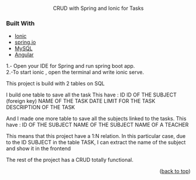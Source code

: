 <br />
<div align="center">
  <p align="center">
    CRUD with Spring and Ionic for Tasks
    <br />

  </p>
</div>

### Built With

- [Ionic](https://ionicframework.com)
- [spring.io](https://spring.io)
- [MySQL](https://www.mysql.com)
- [Angular](https://angular.io/)

1.- Open your IDE for Spring and run spring boot app.
<br>
2.-To start ionic , open the terminal and write ionic serve.

This project is build with 2 tables on SQL

I build one table to save all the task
This have :
ID
ID OF THE SUBJECT (foreign key)
NAME OF THE TASK
DATE LIMIT FOR THE TASK
DESCRIPTION OF THE TASK

And I made one more table to save all the subjects linked to the tasks.
This have :
ID OF THE SUBJECT
NAME OF THE SUBJECT
NAME OF A TEACHER


This means that this project have a 1:N relation. In this particular case, due to the ID SUBJECT in the table TASK, I can extract the name of the subject and show it in the
frontend

The rest of the project has a CRUD totally functional.

<p align="right">(<a href="#top">back to top</a>)</p>
